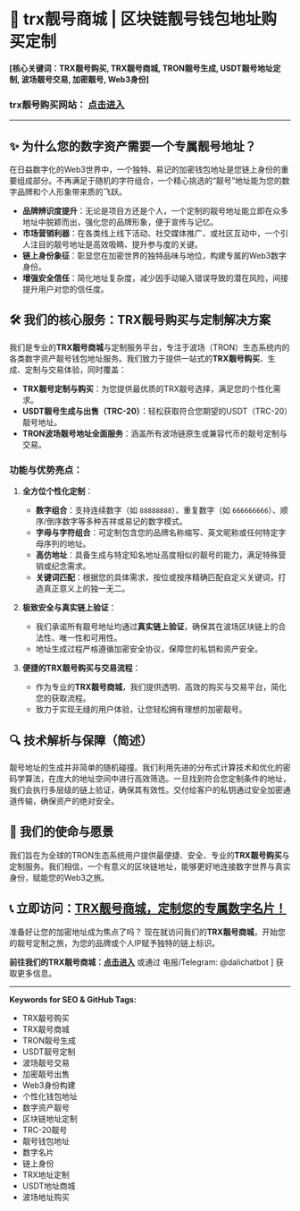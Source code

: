 # 🚀 trx靓号商城 | 区块链靓号钱包地址购买定制

**[核心关键词：TRX靓号购买, TRX靓号商城, TRON靓号生成, USDT靓号地址定制, 波场靓号交易, 加密靓号, Web3身份]**

### trx靓号购买网站： [点击进入](https://juzixp.top/?bc)
---

## ✨ 为什么您的数字资产需要一个专属靓号地址？

在日益数字化的Web3世界中，一个独特、易记的加密钱包地址是您链上身份的重要组成部分。不再满足于随机的字符组合，一个精心挑选的“靓号”地址能为您的数字品牌和个人形象带来质的飞跃。

*   **品牌辨识度提升**：无论是项目方还是个人，一个定制的靓号地址能立即在众多地址中脱颖而出，强化您的品牌形象，便于宣传与记忆。
*   **市场营销利器**：在各类线上线下活动、社交媒体推广、或社区互动中，一个引人注目的靓号地址是高效吸睛、提升参与度的关键。
*   **链上身份象征**：彰显您在加密世界的独特品味与地位，构建专属的Web3数字身份。
*   **增强安全信任**：简化地址复杂度，减少因手动输入错误导致的潜在风险，间接提升用户对您的信任度。

## 🛠️ 我们的核心服务：TRX靓号购买与定制解决方案

我们是专业的**TRX靓号商城**与定制服务平台，专注于波场（TRON）生态系统内的各类数字资产靓号钱包地址服务。我们致力于提供一站式的**TRX靓号购买**、生成、定制与交易体验，同时覆盖：

*   **TRX靓号定制与购买**：为您提供最优质的TRX靓号选择，满足您的个性化需求。
*   **USDT靓号生成与出售（TRC-20）**：轻松获取符合您期望的USDT（TRC-20）靓号地址。
*   **TRON波场靓号地址全面服务**：涵盖所有波场链原生或兼容代币的靓号定制与交易。

### 功能与优势亮点：

1.  **全方位个性化定制**：
    *   **数字组合**：支持连续数字（如 `88888888`）、重复数字（如 `666666666`）、顺序/倒序数字等多种吉祥或易记的数字模式。
    *   **字母与字符组合**：可定制包含您的品牌名称缩写、英文昵称或任何特定字母序列的地址。
    *   **高仿地址**：具备生成与特定知名地址高度相似的靓号的能力，满足特殊营销或纪念需求。
    *   **关键词匹配**：根据您的具体需求，按位或按序精确匹配自定义关键词，打造真正意义上的独一无二。

2.  **极致安全与真实链上验证**：
    *   我们承诺所有靓号地址均通过**真实链上验证**，确保其在波场区块链上的合法性、唯一性和可用性。
    *   地址生成过程严格遵循加密安全协议，保障您的私钥和资产安全。

3.  **便捷的TRX靓号购买与交易流程**：
    *   作为专业的**TRX靓号商城**，我们提供透明、高效的购买与交易平台，简化您的获取流程。
    *   致力于实现无缝的用户体验，让您轻松拥有理想的加密靓号。

## 🔍 技术解析与保障（简述）

靓号地址的生成并非简单的随机碰撞。我们利用先进的分布式计算技术和优化的密码学算法，在庞大的地址空间中进行高效筛选。一旦找到符合您定制条件的地址，我们会执行多层级的链上验证，确保其有效性。交付给客户的私钥通过安全加密通道传输，确保资产的绝对安全。

## 🤝 我们的使命与愿景

我们旨在为全球的TRON生态系统用户提供最便捷、安全、专业的**TRX靓号购买**与定制服务。我们相信，一个有意义的区块链地址，能够更好地连接数字世界与真实身份，赋能您的Web3之旅。

## 📞 立即访问：[TRX靓号商城，定制您的专属数字名片！](https://juzixp.top/?bc)

准备好让您的加密地址成为焦点了吗？
现在就访问我们的**TRX靓号商城**，开始您的靓号定制之旅，为您的品牌或个人IP赋予独特的链上标识。

**前往我们的TRX靓号商城：[点击进入](https://juzixp.top/?bc)**
或通过 电报/Telegram: @dalichatbot ] 获取更多信息。

---
**Keywords for SEO & GitHub Tags:**
*   TRX靓号购买
*   TRX靓号商城
*   TRON靓号生成
*   USDT靓号定制
*   波场靓号交易
*   加密靓号出售
*   Web3身份构建
*   个性化钱包地址
*   数字资产靓号
*   区块链地址定制
*   TRC-20靓号
*   靓号钱包地址
*   数字名片
*   链上身份
*   TRX地址定制
*   USDT地址商城
*   波场地址购买
